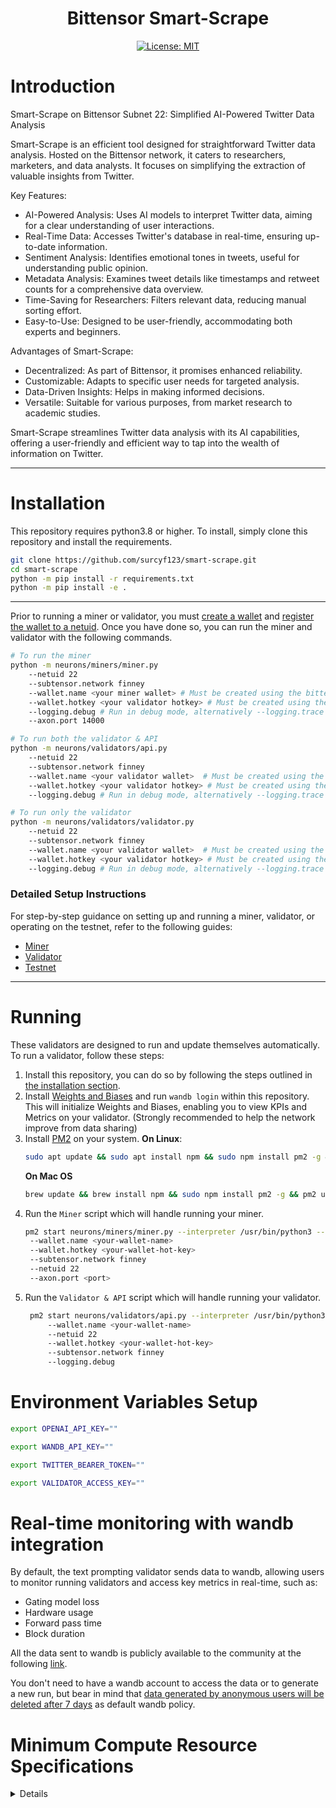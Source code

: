 
<div align="center">

# **Bittensor Smart-Scrape** <!-- omit in toc -->
<!-- [![Discord Chat](https://img.shields.io/discord/308323056592486420.svg)](https://discord.gg/bittensor) -->
[![License: MIT](https://img.shields.io/badge/License-MIT-yellow.svg)](https://opensource.org/licenses/MIT) 


</div>


# Introduction

Smart-Scrape on Bittensor Subnet 22: Simplified AI-Powered Twitter Data Analysis

Smart-Scrape is an efficient tool designed for straightforward Twitter data analysis. Hosted on the Bittensor network, it caters to researchers, marketers, and data analysts. It focuses on simplifying the extraction of valuable insights from Twitter.

Key Features:

- AI-Powered Analysis: Uses AI models to interpret Twitter data, aiming for a clear understanding of user interactions.
- Real-Time Data: Accesses Twitter's database in real-time, ensuring up-to-date information.
- Sentiment Analysis: Identifies emotional tones in tweets, useful for understanding public opinion.
- Metadata Analysis: Examines tweet details like timestamps and retweet counts for a comprehensive data overview.
- Time-Saving for Researchers: Filters relevant data, reducing manual sorting effort.
- Easy-to-Use: Designed to be user-friendly, accommodating both experts and beginners.

Advantages of Smart-Scrape:

- Decentralized: As part of Bittensor, it promises enhanced reliability.
- Customizable: Adapts to specific user needs for targeted analysis.
- Data-Driven Insights: Helps in making informed decisions.
- Versatile: Suitable for various purposes, from market research to academic studies.

Smart-Scrape streamlines Twitter data analysis with its AI capabilities, offering a user-friendly and efficient way to tap into the wealth of information on Twitter.

</div>

---

# Installation
This repository requires python3.8 or higher. To install, simply clone this repository and install the requirements.
```bash
git clone https://github.com/surcyf123/smart-scrape.git
cd smart-scrape
python -m pip install -r requirements.txt
python -m pip install -e .
```

</div>

---

Prior to running a miner or validator, you must [create a wallet](https://github.com/opentensor/docs/blob/main/reference/btcli.md) and [register the wallet to a netuid](https://github.com/opentensor/docs/blob/main/subnetworks/registration.md). Once you have done so, you can run the miner and validator with the following commands.
```bash
# To run the miner
python -m neurons/miners/miner.py 
    --netuid 22
    --subtensor.network finney
    --wallet.name <your miner wallet> # Must be created using the bittensor-cli
    --wallet.hotkey <your validator hotkey> # Must be created using the bittensor-cli
    --logging.debug # Run in debug mode, alternatively --logging.trace for trace mode
    --axon.port 14000

# To run both the validator & API
python -m neurons/validators/api.py
    --netuid 22
    --subtensor.network finney
    --wallet.name <your validator wallet>  # Must be created using the bittensor-cli
    --wallet.hotkey <your validator hotkey> # Must be created using the bittensor-cli
    --logging.debug # Run in debug mode, alternatively --logging.trace for trace mode

# To run only the validator
python -m neurons/validators/validator.py
    --netuid 22
    --subtensor.network finney
    --wallet.name <your validator wallet>  # Must be created using the bittensor-cli
    --wallet.hotkey <your validator hotkey> # Must be created using the bittensor-cli
    --logging.debug # Run in debug mode, alternatively --logging.trace for trace mode
```


### Detailed Setup Instructions
For step-by-step guidance on setting up and running a miner, validator, or operating on the testnet, refer to the following guides:
- [Miner](./docs/running_a_miner.md)
- [Validator](./docs/running_a_validator.md)
- [Testnet](./docs/running_on_testnet.md)

</div>

---


# Running

These validators are designed to run and update themselves automatically. To run a validator, follow these steps:

1. Install this repository, you can do so by following the steps outlined in [the installation section](#installation).
2. Install [Weights and Biases](https://docs.wandb.ai/quickstart) and run `wandb login` within this repository. This will initialize Weights and Biases, enabling you to view KPIs and Metrics on your validator. (Strongly recommended to help the network improve from data sharing)
3. Install [PM2](https://pm2.io/docs/runtime/guide/installation/) on your system.
   **On Linux**:
   ```bash
   sudo apt update && sudo apt install npm && sudo npm install pm2 -g && pm2 update
   ``` 
   **On Mac OS**
   ```bash
   brew update && brew install npm && sudo npm install pm2 -g && pm2 update
   ```
4. Run the `Miner` script which will handle running your miner.
   ```bash
   pm2 start neurons/miners/miner.py --interpreter /usr/bin/python3 --name miner_1 -- 
    --wallet.name <your-wallet-name> 
    --wallet.hotkey <your-wallet-hot-key> 
    --subtensor.network finney 
    --netuid 22 
    --axon.port <port> 
   ```
5. Run the `Validator & API` script which will handle running your validator.
   ```bash
    pm2 start neurons/validators/api.py --interpreter /usr/bin/python3  --name validator_api -- 
        --wallet.name <your-wallet-name>  
        --netuid 22 
        --wallet.hotkey <your-wallet-hot-key>  
        --subtensor.network finney  
        --logging.debug
   ```

# Environment Variables Setup
```bash
export OPENAI_API_KEY=""

export WANDB_API_KEY=""

export TWITTER_BEARER_TOKEN=""

export VALIDATOR_ACCESS_KEY=""
```

# Real-time monitoring with wandb integration
By default, the text prompting validator sends data to wandb, allowing users to monitor running validators and access key metrics in real-time, such as:
- Gating model loss
- Hardware usage
- Forward pass time
- Block duration

All the data sent to wandb is publicly available to the community at the following [link](https://wandb.ai/smart-scrape/smart-wandb).

You don't need to have a wandb account to access the data or to generate a new run,
but bear in mind that
[data generated by anonymous users will be deleted after 7 days](https://docs.wandb.ai/guides/app/features/anon#:~:text=If%20there's%20no%20account%2C%20we,be%20available%20for%207%20days)
as default wandb policy.



# Minimum Compute Resource Specifications
<details>


To ensure optimal performance of Smart-Scrape, your system should meet the following minimum compute resource specifications:

- **CPU:**
  - Minimum Cores: 16
  - Minimum Speed: 2.5 GHz per core
  - Architecture: x86_64

- **GPU:**
  - Required: No
  - Minimum VRAM: Not applicable
  - CUDA Cores: Not applicable
  - Minimum Compute Capability: Not applicable

- **Memory:**
  - Minimum RAM: 24 GB
  - Minimum Swap Space: 24 GB

- **Storage:**
  - Minimum Free Space: 200 GB
  - Type: SSD preferred
  - IOPS: 1000 (if applicable)

- **Operating System:**
  - Name: Ubuntu
  - Version: 20.04 or higher

- **Network:**
  - Bandwidth:
    - Minimum Download: 100 Mbps
    - Minimum Upload: 20 Mbps

Please ensure that your system complies with these specifications before proceeding with the installation and operation of Smart-Scrape.

</details>